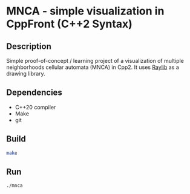 # MNCA - simple visualization in CppFront (C++2 Syntax)

## Description
Simple proof-of-concept / learning project of a visualization of multiple neighborhoods cellular automata (MNCA) in Cpp2. 
It uses [Raylib](https://raylib.com/) as a drawing library.

## Dependencies
- C++20 compiler
- Make
- git

## Build
```bash
make
```

## Run
```bash
./mnca
```
